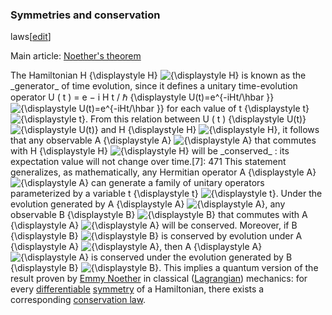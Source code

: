 ### Symmetries and conservation
laws[[edit](/w/index.php?title=Quantum\_mechanics&action=edit&section=7 "Edit
section: Symmetries and conservation laws")]

Main article: [Noether's theorem](/wiki/Noether%27s\_theorem "Noether's
theorem")

The Hamiltonian H {\displaystyle H} ![{\\displaystyle
H}](https://wikimedia.org/api/rest\_v1/media/math/render/svg/75a9edddcca2f782014371f75dca39d7e13a9c1b)
is known as the \_generator\_ of time evolution, since it defines a unitary
time-evolution operator U ( t ) = e − i H t / ℏ {\displaystyle
U(t)=e^{-iHt/\hbar }} ![{\\displaystyle U\(t\)=e^{-iHt/\\hbar
}}](https://wikimedia.org/api/rest\_v1/media/math/render/svg/17a17e78953fa7d61788cc8bc41a25ef254fc8e0)
for each value of t {\displaystyle t} ![{\\displaystyle
t}](https://wikimedia.org/api/rest\_v1/media/math/render/svg/65658b7b223af9e1acc877d848888ecdb4466560).
From this relation between U ( t ) {\displaystyle U(t)} ![{\\displaystyle
U\(t\)}](https://wikimedia.org/api/rest\_v1/media/math/render/svg/666c639df532e88616357c4991cabce9a57b5611)
and H {\displaystyle H} ![{\\displaystyle
H}](https://wikimedia.org/api/rest\_v1/media/math/render/svg/75a9edddcca2f782014371f75dca39d7e13a9c1b),
it follows that any observable A {\displaystyle A} ![{\\displaystyle
A}](https://wikimedia.org/api/rest\_v1/media/math/render/svg/7daff47fa58cdfd29dc333def748ff5fa4c923e3)
that commutes with H {\displaystyle H} ![{\\displaystyle
H}](https://wikimedia.org/api/rest\_v1/media/math/render/svg/75a9edddcca2f782014371f75dca39d7e13a9c1b)
will be \_conserved\_ : its expectation value will not change over time.[7]: 471
This statement generalizes, as mathematically, any Hermitian operator A
{\displaystyle A} ![{\\displaystyle
A}](https://wikimedia.org/api/rest\_v1/media/math/render/svg/7daff47fa58cdfd29dc333def748ff5fa4c923e3)
can generate a family of unitary operators parameterized by a variable t
{\displaystyle t} ![{\\displaystyle
t}](https://wikimedia.org/api/rest\_v1/media/math/render/svg/65658b7b223af9e1acc877d848888ecdb4466560).
Under the evolution generated by A {\displaystyle A} ![{\\displaystyle
A}](https://wikimedia.org/api/rest\_v1/media/math/render/svg/7daff47fa58cdfd29dc333def748ff5fa4c923e3),
any observable B {\displaystyle B} ![{\\displaystyle
B}](https://wikimedia.org/api/rest\_v1/media/math/render/svg/47136aad860d145f75f3eed3022df827cee94d7a)
that commutes with A {\displaystyle A} ![{\\displaystyle
A}](https://wikimedia.org/api/rest\_v1/media/math/render/svg/7daff47fa58cdfd29dc333def748ff5fa4c923e3)
will be conserved. Moreover, if B {\displaystyle B} ![{\\displaystyle
B}](https://wikimedia.org/api/rest\_v1/media/math/render/svg/47136aad860d145f75f3eed3022df827cee94d7a)
is conserved by evolution under A {\displaystyle A} ![{\\displaystyle
A}](https://wikimedia.org/api/rest\_v1/media/math/render/svg/7daff47fa58cdfd29dc333def748ff5fa4c923e3),
then A {\displaystyle A} ![{\\displaystyle
A}](https://wikimedia.org/api/rest\_v1/media/math/render/svg/7daff47fa58cdfd29dc333def748ff5fa4c923e3)
is conserved under the evolution generated by B {\displaystyle B}
![{\\displaystyle
B}](https://wikimedia.org/api/rest\_v1/media/math/render/svg/47136aad860d145f75f3eed3022df827cee94d7a).
This implies a quantum version of the result proven by [Emmy
Noether](/wiki/Emmy\_Noether "Emmy Noether") in classical
([Lagrangian](/wiki/Lagrangian\_mechanics "Lagrangian mechanics")) mechanics:
for every [differentiable](/wiki/Differentiable\_function "Differentiable
function") [symmetry](/wiki/Symmetry\_\(physics\) "Symmetry \(physics\)") of a
Hamiltonian, there exists a corresponding [conservation
law](/wiki/Conservation\_law "Conservation law").

